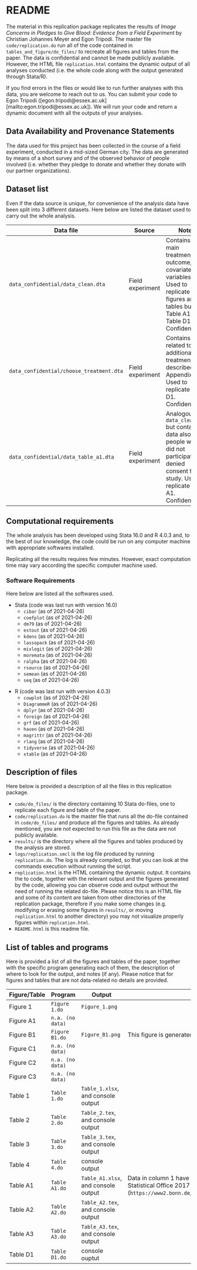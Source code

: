 # README

The material in this replication package replicates the results of <i>Image Concerns in Pledges to Give Blood: Evidence from a Field Experiment</i> by Christian Johannes Meyer and Egon Tripodi. The master file <code>code/replication.do</code> run all of the code contained in <code>tables_and_figure/do_files/</code> to recreate all figures and tables from the paper. The data is confidential and cannot be made publicly available. However, the HTML file <code>replication.html</code> contains the dynamic output of all analyses conducted (i.e. the whole code along with the output generated through Stata/R).</p>
<p>If you find errors in the files or would like to run further analyses with this data, you are welcome to reach out to us. You can submit your code to Egon Tripodi ([egon.tripodi@essex.ac.uk][mailto:egon.tripodi@essex.ac.uk]). We will run your code and return a dynamic document with all the outputs of your analyses.</p>


## Data Availability and Provenance Statements
<p>The data used for this project has been collected in the course of a field experiment, conducted in a mid-sized German city. The data are generated by means of a short survey and of the observed behavior of people involved (i.e. whether they pledge to donate and whether they donate with our partner organizations).</p>

## Dataset list

<p>Even if the data source is unique, for convenience of the analysis data have been split into 3 different datasets. Here below are listed the dataset used to carry out the whole analysis.</p>
<table style="text-align:left">
<thead style="text-align:center">
<tr class="header">
<th>Data file</th>
<th>Source</th>
<th>Notes</th>
<th>Provided</th>
</tr>
</thead>
<tbody>
<tr class="odd">
<td><code>data_confidential/data_clean.dta</code></td>
<td>Field experiment</td>
<td>Contains the main treatment, outcome, and covariates variables. Used to replicate all figures and tables but Table A1 and Table D1. Confidential.</td>
<td>No</td>
</tr>
<tr class="even">
<td><code>data_confidential/choose_treatment.dta</code></td>
<td>Field experiment</td>
<td>Contains data related to the additional treatment described in Appendix D. Used to replicate Table D1. Confidential.</td>
<td>No</td>
</tr>
<tr class="even">
<td><code>data_confidential/data_table_a1.dta</code></td>
<td>Field experiment</td>
<td>Analogous to <code>data_clean.dta</code> but contains data also for people who did not participated or denied consent for the study. Used to replicate Table A1. Confidential.</td>
<td>No</td>
</tr>
</tbody>
</table>

## Computational requirements

<p>The whole analysis has been developed using Stata 16.0 and R 4.0.3 and, to the best of our knowledge, the code could be run on any computer machine with appropriate softwares installed.</p>
<p>Replicating all the results requires few minutes. However, exact computation time may vary according the specific computer machine used.</p>

### Software Requirements

<p>Here below are listed all the softwares used.</p>
<ul>
<li>Stata (code was last run with version 16.0)
<ul>
<li><code>cibar</code> (as of 2021-04-26)</li>
<li><code>coefplot</code> (as of 2021-04-26)</li>
<li><code>dm79</code> (as of 2021-04-26)</li>
<li><code>estout</code> (as of 2021-04-26)</li>
<li><code>kdens</code> (as of 2021-04-26)</li>
<li><code>lassopack</code> (as of 2021-04-26)</li>
<li><code>mixlogit</code> (as of 2021-04-26)</li>
<li><code>moremata</code> (as of 2021-04-26)</li>
<li><code>ralpha</code> (as of 2021-04-26)</li>
<li><code>rsource</code> (as of 2021-04-26)</li>
<li><code>semean</code> (as of 2021-04-26)</li>
<li><code>seq</code> (as of 2021-04-26)</li>
</ul></li>
</ul>
<ul>
<li>R (code was last run with version 4.0.3)
<ul>
<li><code>cowplot</code> (as of 2021-04-26)</li>
<li><code>DiagrammeR</code> (as of 2021-04-26)</li>
<li><code>dplyr</code> (as of 2021-04-26)</li>
<li><code>foreign</code> (as of 2021-04-26)</li>
<li><code>grf</code> (as of 2021-04-26)</li>
<li><code>haven</code> (as of 2021-04-26)</li>
<li><code>magrittr</code> (as of 2021-04-26)</li>
<li><code>rlang</code> (as of 2021-04-26)</li>
<li><code>tidyverse</code> (as of 2021-04-26)</li>
<li><code>xtable</code> (as of 2021-04-26)</li>
</ul></li>
</ul>

## Description of files

<p>Here below is provided a description of all the files in this replication package.</p>
<ul>
<li><code>code/do_files/</code> is the directory containing 10 Stata do-files, one to replicate each figure and table of the paper.</li>
<li><code>code/replication.do</code> is the master file that runs all the do-file contained in <code>code/do_files/</code> and produce all the figures and tables. As already mentioned, you are not expected to run this file as the data are not publicly available.</li>
<li><code>results/</code> is the directory where all the figures and tables produced by the analysis are stored.</li>
<li><code>logs/replication.smcl</code> is the log file produced by running <code>replication.do</code>. The log is already compiled, so that you can look at the commands execution without running the script.</li>
<li><code>replication.html</code> is the HTML containing the dynamic output. It contains the to code, together with the relevant output and the figures generated by the code, allowing you can observe code and output without the need of running the related do-file. Please notice this is an HTML file and some of its content are taken from other directories of the replication package, therefore if you make some changes (e.g. modifying or erasing some figures in <code>results/</code>, or moving <code>replication.html</code> to another directory) you may not visualize properly figures within <code>replcation.html</code>.</li>
<li><code>README.html</code> is this readme file.</li>
</ul>


## List of tables and programs

<p>Here is provided a list of all the figures and tables of the paper, together with the specific program generating each of them, the description of where to look for the output, and notes (if any). Please notice that for figures and tables that are not data-related no details are provided.</p>
<table style="text-align:left">
<thead style="text-align:center">
<tr class="header">
<th>Figure/Table</th>
<th>Program</th>
<th>Output</th>
<th>Note</th>
</tr>
</thead>
<tbody>
<tr class="odd">
<td>Figure 1</td>
<td><code>Figure 1.do</code></td>
<td><code>Figure_1.png</code></td>
<td></td>
</tr>
<tr class="even">
<td>Figure A1</td>
<td><code>n.a. (no data)</code></td>
<td><code></code></td>
<td></td>
</tr>
<tr class="odd">
<td>Figure B1</td>
<td><code>Figure B1.do</code></td>
<td><code>Figure_B1.png</code></td>
<td>This figure is generated using R, Stata is only used to run the R commands.</td>
</tr>
<tr class="even">
<td>Figure C1</td>
<td><code>n.a. (no data)</code></td>
<td><code></code></td>
<td></td>
</tr>
<tr class="odd">
<td>Figure C2</td>
<td><code>n.a. (no data)</code></td>
<td><code></code></td>
<td></td>
</tr>
<tr class="even">
<td>Figure C3</td>
<td><code>n.a. (no data)</code></td>
<td><code></code></td>
<td></td>
</tr>
<tr class="odd">
<td>Table 1</td>
<td><code>Table 1.do</code></td>
<td><code>Table_1.xlsx</code>,<br/> and console output</td>
<td></td>
</tr>
<tr class="even">
<td>Table 2</td>
<td><code>Table 2.do</code></td>
<td><code>Table_2.tex</code>,<br/> and console output</td>
<td></td>
</tr>
<tr class="odd">
<td>Table 3</td>
<td><code>Table 3.do</code></td>
<td><code>Table_3.tex</code>,<br/> and console output</td>
<td></td>
</tr>
<tr class="even">
<td>Table 4</td>
<td><code>Table 4.do</code></td>
<td>console output</td>
<td></td>
</tr>
<tr class="odd">
<td>Table A1</td>
<td><code>Table A1.do</code></td>
<td><code>Table_A1.xlsx</code>,<br/> and console output</td>
<td>Data in column 1 have been taken directly from Bonn City Government Statistical Office 2017 population statistics (<code>https://www2.bonn.de/statistik/dl/ews/Bevoelkerungsstatistik2017.pdf</code>)</td>
</tr>
<tr class="even">
<td>Table A2</td>
<td><code>Table A2.do</code></td>
<td><code>Table_A2.tex</code>,<br/> and console output</td>
<td></td>
</tr>
<tr class="odd">
<td>Table A3</td>
<td><code>Table A3.do</code></td>
<td><code>Table_A3.tex</code>,<br/> and console output</td>
<td></td>
</tr>
<tr class="even">
<td>Table D1</td>
<td><code>Table D1.do</code></td>
<td>console ouptut</td>
<td></td>
</tr>
</tbody>
</table>
